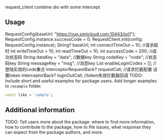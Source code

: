 <!--
This README describes the package. If you publish this package to pub.dev,
this README's contents appear on the landing page for your package.

For information about how to write a good package README, see the guide for
[writing package pages](https://dart.dev/tools/pub/writing-package-pages).

For general information about developing packages, see the Dart guide for
[creating packages](https://dart.dev/guides/libraries/create-packages)
and the Flutter guide for
[developing packages and plugins](https://flutter.dev/to/develop-packages).
-->

request_client combine dio with some intercept
## Usage

RequestConfig(baseUrl: "https://yun.simicloud.com:10443/iot1");
RequestConfig.instance.successCode = 0;
RequestClient.init(config: RequestConfig.instance);
String? baseUrl;
int connectTimeOut = 10; //请求超时
int writeTimeOut = 10;
int readTimeOut = 10;
int successCode = 200; //成功状态码
String dataKey = "data"; //数据key
String codeKey = "code"; //状态码key
String messageKey = "msg"; //消息key
List enableLoginCodes = []; //登陆实效的code集合
InterceptorRequestBack? requestCall; //请求拦截配置 设置token
InterceptorBack? loginOutCall; //token失效拦截器回调
TODO: Include short and useful examples for package users. Add longer examples
to `/example` folder.

```dart
const like = 'sample';
```

## Additional information

TODO: Tell users more about the package: where to find more information, how to
contribute to the package, how to file issues, what response they can expect
from the package authors, and more.
